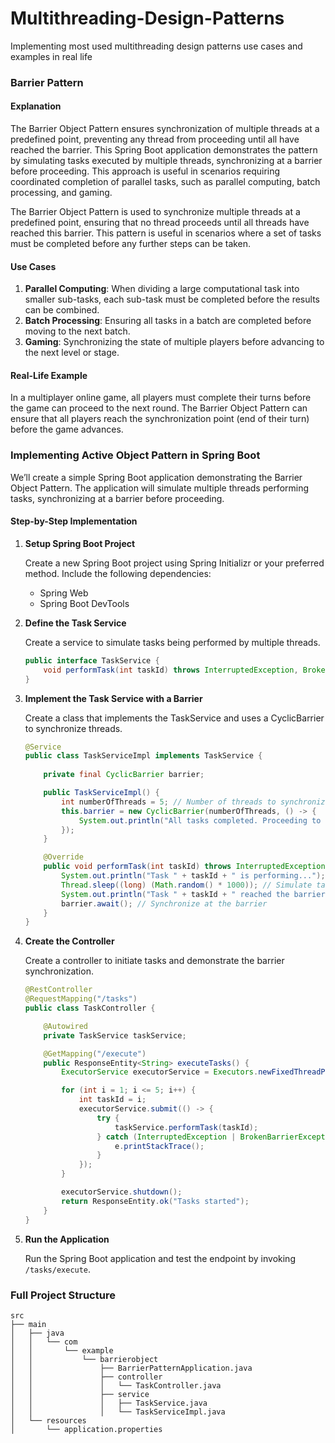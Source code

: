 # Multithreading-Design-Patterns
Implementing most used multithreading design patterns use cases and examples in real life

### Barrier Pattern

#### Explanation

The Barrier Object Pattern ensures synchronization of multiple threads at a predefined point, preventing any thread from proceeding until all have reached the barrier. This Spring Boot application demonstrates the pattern by simulating tasks executed by multiple threads, synchronizing at a barrier before proceeding. This approach is useful in scenarios requiring coordinated completion of parallel tasks, such as parallel computing, batch processing, and gaming.

The Barrier Object Pattern is used to synchronize multiple threads at a predefined point, ensuring that no thread proceeds until all threads have reached this barrier. This pattern is useful in scenarios where a set of tasks must be completed before any further steps can be taken.

#### Use Cases

1.	**Parallel Computing**: When dividing a large computational task into smaller sub-tasks, each sub-task must be completed before the results can be combined.
2.	**Batch Processing**: Ensuring all tasks in a batch are completed before moving to the next batch.
3.	**Gaming**: Synchronizing the state of multiple players before advancing to the next level or stage.

#### Real-Life Example

In a multiplayer online game, all players must complete their turns before the game can proceed to the next round. The Barrier Object Pattern can ensure that all players reach the synchronization point (end of their turn) before the game advances.

### Implementing Active Object Pattern in Spring Boot

We’ll create a simple Spring Boot application demonstrating the Barrier Object Pattern. The application will simulate multiple threads performing tasks, synchronizing at a barrier before proceeding.

#### Step-by-Step Implementation

1. **Setup Spring Boot Project**

   Create a new Spring Boot project using Spring Initializr or your preferred method. Include the following dependencies:
    - Spring Web
    - Spring Boot DevTools

2. **Define the Task Service**

   Create a service to simulate tasks being performed by multiple threads.

   ```java
   public interface TaskService {
       void performTask(int taskId) throws InterruptedException, BrokenBarrierException;
   }
   ```

3. **Implement the Task Service with a Barrier**

   Create a class that implements the TaskService and uses a CyclicBarrier to synchronize threads.

   ```java
   @Service
   public class TaskServiceImpl implements TaskService {
       
       private final CyclicBarrier barrier;

       public TaskServiceImpl() {
           int numberOfThreads = 5; // Number of threads to synchronize
           this.barrier = new CyclicBarrier(numberOfThreads, () -> {
               System.out.println("All tasks completed. Proceeding to the next step...");
           });
       }

       @Override
       public void performTask(int taskId) throws InterruptedException, BrokenBarrierException {
           System.out.println("Task " + taskId + " is performing...");
           Thread.sleep((long) (Math.random() * 1000)); // Simulate task execution time
           System.out.println("Task " + taskId + " reached the barrier.");
           barrier.await(); // Synchronize at the barrier
       }
   }
   ```

4. **Create the Controller**

   Create a controller to initiate tasks and demonstrate the barrier synchronization.

   ```java
   @RestController
   @RequestMapping("/tasks")
   public class TaskController {

       @Autowired
       private TaskService taskService;

       @GetMapping("/execute")
       public ResponseEntity<String> executeTasks() {
           ExecutorService executorService = Executors.newFixedThreadPool(5);

           for (int i = 1; i <= 5; i++) {
               int taskId = i;
               executorService.submit(() -> {
                   try {
                       taskService.performTask(taskId);
                   } catch (InterruptedException | BrokenBarrierException e) {
                       e.printStackTrace();
                   }
               });
           }

           executorService.shutdown();
           return ResponseEntity.ok("Tasks started");
       }
   }
   ```

5. **Run the Application**

   Run the Spring Boot application and test the endpoint by invoking `/tasks/execute`.

### Full Project Structure

```
src
├── main
│   ├── java
│   │   └── com
│   │       └── example
│   │           └── barrierobject
│   │               ├── BarrierPatternApplication.java
│   │               ├── controller
│   │               │   └── TaskController.java
│   │               ├── service
│   │               │   ├── TaskService.java
│   │               │   └── TaskServiceImpl.java
│   └── resources
│       └── application.properties
```
